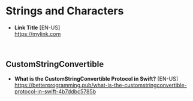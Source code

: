 # Strings and Characters

- **Link Title** [EN-US] \
https://mylink.com

<br>

## CustomStringConvertible
- **What is the CustomStringConvertible Protocol in Swift?** [EN-US] \
https://betterprogramming.pub/what-is-the-customstringconvertible-protocol-in-swift-4b7ddbc5785b